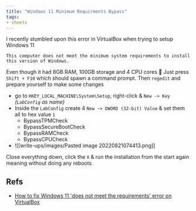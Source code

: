 ```yaml
---
title: "Windows 11 Minimum Requirments Bypass"
tags:
- sheets
---
```


I recently stumbled upon this error in VirtualBox when trying to setup Windows 11
```
This computer does not meet the minimum system requirements to install this version of Windows.
```
Even though it had 8GB RAM, 100GB storage and 4 CPU cores 🤔
Just press `Shift + F10` which should spawn a command prompt. Then `regedit` and prepare yourself to make some changes
- go to `HKEY_LOCAL_MACHINE\System\Setup`, right-click & `New -> Key` *(`LabConfig` as name)*
- Inside the `LabConfig` create 4 `New -> DWORD (32-bit) Value` & set them all to hex value `1`
	-   BypassTPMCheck
	-   BypassSecureBootCheck
	-   BypassRAMCheck
	-   BypassCPUCheck
- ![[write-ups/images/Pasted image 20220821074413.png]]

Close everything down, click the `X` & run the installation from the start again meaning without doing any reboots

## Refs
- [How to fix Windows 11 'does not meet the requirements' error on VirtualBox](https://devcoops.com/fix-windows-11-virtualbox-error/)